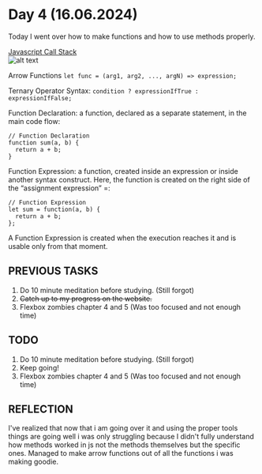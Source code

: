 # Day 4 (16.06.2024)

Today I went over how to make functions and how to use methods properly.

[Javascript Call Stack](https://www.javascripttutorial.net/javascript-call-stack/)  
![alt text](https://www.javascripttutorial.net/wp-content/uploads/2019/12/JavaScript-Call-Stack.png)

Arrow Functions
```let func = (arg1, arg2, ..., argN) => expression;```  

Ternary Operator Syntax:
```condition ? expressionIfTrue : expressionIfFalse;```  

Function Declaration: a function, declared as a separate statement, in the main code flow:

```JS
// Function Declaration
function sum(a, b) {
  return a + b;
}
```

Function Expression: a function, created inside an expression or inside another syntax construct. Here, the function is created on the right side of the “assignment expression” =:

```JS
// Function Expression
let sum = function(a, b) {
  return a + b;
};
```

A Function Expression is created when the execution reaches it and is usable only from that moment.

## PREVIOUS TASKS

1. Do 10 minute meditation before studying. (Still forgot)
2. ~~Catch up to my progress on the website.~~
3. Flexbox zombies chapter 4 and 5 (Was too focused and not enough time)

## TODO

1. Do 10 minute meditation before studying. (Still forgot)
2. Keep going!
3. Flexbox zombies chapter 4 and 5 (Was too focused and not enough time)

## REFLECTION

I've realized that now that i am going over it and using the proper tools things are going well i was only struggling because I didn't fully understand how methods worked in js not the methods themselves but the specific ones. Managed to make arrow functions out of all the functions i was making goodie.
